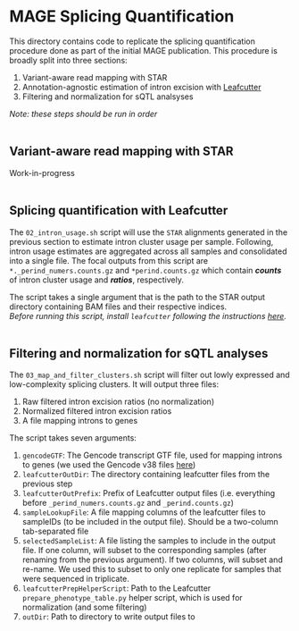 # MAGE Splicing Quantification

This directory contains code to replicate the splicing quantification procedure done as part of the initial MAGE publication. This procedure is broadly split into three sections:
1. Variant-aware read mapping with STAR
2. Annotation-agnostic estimation of intron excision with [Leafcutter](https://davidaknowles.github.io/leafcutter/)
3. Filtering and normalization for sQTL analsyses

*Note: these steps should be run in order*<br><br>

## Variant-aware read mapping with STAR

Work-in-progress
<br><br>

## Splicing quantification with Leafcutter

The `02_intron_usage.sh` script will use the `STAR` alignments generated in the previous section to estimate intron cluster usage per sample. Following, intron usage estimates are aggregated across all samples and consolidated into a single file. The focal outputs from this script are `*._perind_numers.counts.gz` and `*perind.counts.gz` which contain ***counts*** of intron cluster usage and ***ratios***, respectively.<br>

The script takes a single argument that is the path to the STAR output directory containing BAM files and their respective indices.<br>
*Before running this script, install `leafcutter` following the instructions [here](https://davidaknowles.github.io/leafcutter/articles/Installation.html).*<br><br>

## Filtering and normalization for sQTL analyses

The `03_map_and_filter_clusters.sh` script will filter out lowly expressed and low-complexity splicing clusters. It will output three files:
1. Raw filtered intron excision ratios (no normalization)
2. Normalized filtered intron excision ratios
3. A file mapping introns to genes

The script takes seven arguments:
1. `gencodeGTF`: The Gencode transcript GTF file, used for mapping introns to genes (we used the Gencode v38 files [here](https://ftp.ebi.ac.uk/pub/databases/gencode/Gencode_human/release_38/gencode.v38.annotation.gtf.gz))
2. `leafcutterOutDir`: The directory containing leafcutter files from the previous step
3. `leafcutterOutPrefix`: Prefix of Leafcutter output files (i.e. everything before `_perind_numers.counts.gz` and `_perind.counts.gz`)
4. `sampleLookupFile`: A file mapping columns of the leafcutter files to sampleIDs (to be included in the output file). Should be a two-column tab-separated file
5. `selectedSampleList`: A file listing the samples to include in the output file. If one column, will subset to the corresponding samples (after renaming from the previous argument). If two columns, will subset and re-name. We used this to subset to only one replicate for samples that were sequenced in triplicate.
6. `leafcutterPrepHelperScript`: Path to the Leafcutter `prepare_phenotype_table.py` helper script, which is used for normalization (and some filtering)
7. `outDir`: Path to directory to write output files to
<br><br>
